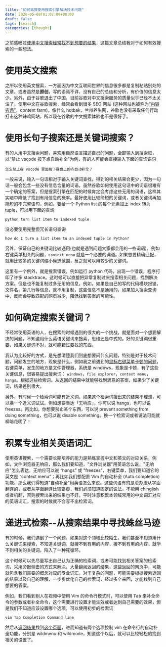 ```yaml
---
title: "如何高效使用搜索引擎解决技术问题"
date: 2020-05-09T01:07:09+08:00
draft: false
tags: [search]
categories: [thought]
---
```


之前感叹过[使用中文搜索经常找不到想要的结果](https://jdhao.github.io/2020/01/22/why_use_english_and_google/)，这篇文章总结我对于如何有效搜索的一些想法。

<!--more-->

# 使用英文搜索

之所以使用英文搜索，一方面因为中文互联网世界的信息很多都是复制粘贴别处的文章，或者虽然是**原创**，写的语焉不详，没有自己的总结和分析，有价值的信息太少。另外，由于谷歌退出了中国，目前谷歌对中文搜索服务的质量似乎已经不太关注了，使用中文在谷歌搜索，经常会看到很多 SEO 网站 (这种网站也被称为[“内容农场”](https://en.wikipedia.org/wiki/Content_farm)，content farm)，像什么 hotbak，兰州养生网，谷歌也没有采取任何行动打击这种辣鸡网站，所以现在谷歌的中文搜索体验也不是很好了。

# 使用长句子搜索还是关键词搜索？

有的人用中文搜索问题，喜欢用自然语言描述自己的问题，全部输入到搜索框，以“禁止 vscode 按下点自动补全”为例，有的人可能会直接输入下面的查询语句

```
怎么禁止在 vscode 里面按下键盘上的点自动补全？
```

一般来说，输入一句话相对于输入关键词查找，得到的相关结果会更少，因为一句话一般会包含一些没有信息含量的词语。虽然谷歌如何使用这句话中的词语很难有一个确定的答案，但是搜索引擎在匹配的时候肯定会考虑这些无用的词语，这样其实暗中降低了找到有用信息的概率。最好使用比较简短的关键词，或者关键词再加简短的不完整语句，例如，要给一个 Python list 的每个元素加上 index 转为 tuple，可以用下面的查询

```
python turn list item to indexed tuple
```

没必要使用完整但冗长语句查询

```
how do I turn a list item to an indexed tuple in Python?
```

另外，保证自己的关键词比较通用(也就是遇到问题大家都会用的一些词语)，例如右键菜单相关的问题，`context menu` 就是一个必要的词语。如果想要精确匹配，就用比较多的关键词缩小候选范围，反之就可以用较少的关键词。

这里有一个例外，就是搜索错误，例如运行 python 代码，出现一个错误，程序打印了许多 stacktrace。这时候可以直接把异常复制过来搜索相关问题，找到解决方案。但是也不能复制过多无用的信息，例如，如果是自己的写的代码模块报错，文件名，第几行等信息，就不用复制，这些信息不是通用的，如果加入搜索查询中，反而会导致匹配的网页减少，降低找到答案的可能性。

# 如何确定搜索关键词？

不经常使用英语的人，在搜索的时候遇到的很大的一个挑战，就是面对一个想要解决的问题，不知道用什么英语关键词来搜索，思维还是中式的。好的关键词很重要，如果关键词不对，就可能错过要找的东西。

我认为比较好的方式，是先想清楚我们到底想要问什么问题，特别是对于技术问题，问题发生的地方，现象是什么，例如我之前遇到的[鼠标右键菜单卡顿的问题](https://jdhao.github.io/2020/04/26/windows_context_menu_hang_solution/)，右键菜单，发生的地方是文件管理器，系统是 windows，现象是卡顿，有了这些关键信息，很容易提出搜索词：
`windows`，`file explorer`，`context menu`，`hangs`。根据这些检索词，从返回的结果中就能够找到满意的答案，如果少了关键词，结果差别很大。

另外，有时候一个检索词可能有近义词，如果这个检索词搜出来的结果不理想，可以换一个近义词试试。例如想要表达「无响应」，你可以说 hangs，也可以说 freezes。再比如，你想要禁止某个东西，可以说 prevent something from doing something，也可以说 disable something。换一个检索词或者说法可能就柳暗花明了！

# 积累专业相关英语词汇

使用英语搜索，一个需要长期培养的能力是熟练掌握中文和英文的对应关系，例如，文件浏览器无响应，那么我们要知道，"文件浏览器"用英语怎么说，"无响应"怎么表达，无响应可以说 “hangs” 或 "freezes"，右键菜单，我们要知道它的英文是 “context menu”；再比如我们想配置 Vim 的自动补全 (Auto completion)功能，那么我们得知道"自动补全"用英语怎么来说。这些词语有的是没办法从字面翻译的，或者从字面翻译比较蹩脚，我们必须知道固定的说法，不能用 chinglish 或者机翻，否则搜索出来的结果也不好。平时注意积累本领域常用的中文词汇对应的英语词汇，搜索的时候就不会写不出检索词。

# 递进式检索--从搜索结果中寻找蛛丝马迹

有的时候，我们遇到了一个问题，如果对这个领域比较陌生，我们甚至不知道用什么关键词来搜索，不知道关键词，就搜不到有用的内容，搜不到有用的内容，就学不到相关的关键词，陷入了一种死循环。

这个时候可以先尽量写出自己认为正确的检索词，或者可能找到相关答案的检索词，采用旁敲侧击的方式来解决，大量翻阅返回的结果，这些返回的网页中，可能就包含我们需要的概念对应的专业词汇。对于复杂的问题，可能需要根据搜索返回的结果以及自己的理解，一步步优化自己的检索词，经过多个来回，才能找到自己想要的答案。

例如，我们看到别人在视频中使用 Vim 的命令行模式时，可以使用 <kbd>Tab</kbd> 来补全命令的参数或者补全命令，这个需要进行设置才能生效或者达到自己需要的效果，但是我们不知道应该设置哪个选项，可以使用初步的检索词

```
vim Tab Completion Command line
```

然后从[返回结果](https://www.google.com/search?q=vim+Tab+Completion+Command+line)找到[这个页面](https://vi.stackexchange.com/q/11411/15292)，进而知道有两个选项控制 vim 在命令行的自动补全功能，分别是 wildmenu 和 wildmode，知道这个以后，就可以比较轻松的找到相关的设置了。
